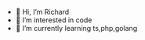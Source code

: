 - 👋 Hi, I’m Richard
- 👀 I’m interested in code
- 🌱 I’m currently learning ts,php,golang
<!---- 💞️ I’m looking to collaborate on ...
- 📫 How to reach me ...--->

<!---
liusanhong/liusanhong is a ✨ special ✨ repository because its `README.md` (this file) appears on your GitHub profile.
You can click the Preview link to take a look at your changes.
--->
